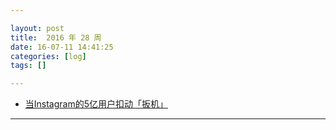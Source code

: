 ```yaml
---

layout: post
title:  2016 年 28 周
date: 16-07-11 14:41:25
categories: [log]
tags: []

---
```


- [当Instagram的5亿用户扣动「扳机」](https://dailyio.me/2016-07-09)

---
